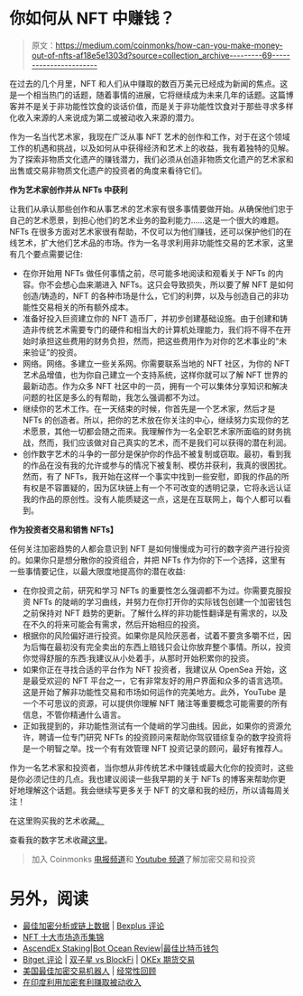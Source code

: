 # 你如何从 NFT 中赚钱？

> 原文：<https://medium.com/coinmonks/how-can-you-make-money-out-of-nfts-af18e5e1303d?source=collection_archive---------69----------------------->

在过去的几个月里，NFT 和人们从中赚取的数百万美元已经成为新闻的焦点。这是一个相当热门的话题，随着事情的进展，它将继续成为未来几年的话题。这篇博客并不是关于非功能性饮食的谈话价值，而是关于非功能性饮食对于那些寻求多样化收入来源的人来说成为第二或被动收入来源的潜力。

作为一名当代艺术家，我现在广泛从事 NFT 艺术的创作和工作，对于在这个领域工作的机遇和挑战，以及如何从中获得经济和艺术上的收益，我有着独特的见解。为了探索非物质文化遗产的赚钱潜力，我们必须从创造非物质文化遗产的艺术家和出售或交易非物质文化遗产的投资者的角度来看待它们。

**作为艺术家创作并从 NFTs 中获利**

让我们从承认那些创作和从事艺术的艺术家有很多事情要做开始。从确保他们忠于自己的艺术愿景，到担心他们的艺术业务的盈利能力……这是一个很大的难题。NFTs 在很多方面对艺术家很有帮助，不仅可以为他们赚钱，还可以保护他们的在线艺术，扩大他们艺术品的市场。作为一名寻求利用非功能性交易的艺术家，这里有几个要点需要记住:

*   在你开始用 NFTs 做任何事情之前，尽可能多地阅读和观看关于 NFTs 的内容。你不会想心血来潮进入 NFTs。这只会导致损失，所以要了解 NFT 是如何创造/铸造的，NFT 的各种市场是什么，它们的利弊，以及与创造自己的非功能性交易相关的所有额外成本。
*   准备好投入巨资建立你的 NFT 造币厂，并初步创建基础设施。由于创建和铸造非传统艺术需要专门的硬件和相当大的计算机处理能力，我们将不得不在开始时承担这些费用的财务负担，然而，把这些费用作为对你的艺术事业的“未来验证”的投资。
*   网络。网络。多建立一些关系网。你需要联系当地的 NFT 社区，为你的 NFT 艺术品增值，也为你自己建立一个支持系统，这样你就可以了解 NFT 世界的最新动态。作为众多 NFT 社区中的一员，拥有一个可以集体分享知识和解决问题的社区是多么的有帮助，我怎么强调都不为过。
*   继续你的艺术工作。在一天结束的时候，你首先是一个艺术家，然后才是 NFTs 的创造者。所以，把你的艺术放在你关注的中心，继续努力实现你的艺术愿景，其他一切都会随之而来。我理解作为一名全职艺术家所面临的财务挑战，然而，我们应该做对自己真实的艺术，而不是我们可以获得的潜在利润。
*   创作数字艺术的斗争的一部分是保护你的作品不被复制或窃取。最初，看到我的作品在没有我的允许或参与的情况下被复制、模仿并获利，我真的很困扰。然而，有了 NFTs，我开始在这样一个事实中找到一些安慰，即我的作品的所有权是不容置疑的，因为区块链上有一个不可改变的透明记录，它将永远认证我的作品的原创性。没有人能质疑这一点，这是在互联网上，每个人都可以看到。

**作为投资者交易和销售 NFTs】**

任何关注加密趋势的人都会意识到 NFT 是如何慢慢成为可行的数字资产进行投资的。如果你只是想分散你的投资组合，并把 NFTs 作为你的下一个选择，这里有一些事情要记住，以最大限度地提高你的潜在收益:

*   在你投资之前，研究和学习 NFTs 的重要性怎么强调都不为过。你需要克服投资 NFTs 的陡峭的学习曲线，并努力在你打开你的实际钱包创建一个加密钱包之前保持对 NFT 趋势的更新。了解什么样的非功能性翻译是有需求的，以及在不久的将来可能会有需求，然后开始相应的投资。
*   根据你的风险偏好进行投资。如果你是风险厌恶者，试着不要贪多嚼不烂，因为后悔在最初没有完全卖出的东西上赔钱只会让你放弃整个事情。所以，投资你觉得舒服的东西:我建议从小处着手，从那时开始积累你的投资。
*   如果你正在寻找合适的平台作为 NFT 投资者，我建议从 OpenSea 开始，这是最受欢迎的 NFT 平台之一，它有非常友好的用户界面和众多的语言选项。这是开始了解非功能性交易和市场如何运作的完美地方。此外，YouTube 是一个不可思议的资源，可以提供你理解 NFT 赌注等重要概念可能需要的所有信息，不管你精通什么语言。
*   正如我提到的，非功能性测试有一个陡峭的学习曲线。因此，如果你的资源允许，聘请一位专门研究 NFTs 的投资顾问来帮助你驾驭错综复杂的数字投资将是一个明智之举。找一个有有效管理 NFT 投资记录的顾问，最好有推荐人。

作为一名艺术家和投资者，当你想从非传统艺术中赚钱或最大化你的投资时，这些是你必须记住的几点。我也建议阅读一些我早期的关于 NFTs 的博客来帮助你更好地理解这个话题。我会继续写更多关于 NFT 的文章和我的经历，所以请每周关注！

在这里购买我的艺术收藏[。](https://www.atelierkristel.com/buy-contemporary-paintings/)

查看我的数字艺术收藏[这里](https://www.atelierkristel.com/artwork-as-non-fungible-token/)。

> 加入 Coinmonks [电报频道](https://t.me/coincodecap)和 [Youtube 频道](https://www.youtube.com/c/coinmonks/videos)了解加密交易和投资

# 另外，阅读

*   [最佳加密分析或链上数据](https://coincodecap.com/blockchain-analytics) | [Bexplus 评论](https://coincodecap.com/bexplus-review)
*   [NFT 十大市场造币集锦](https://coincodecap.com/nft-marketplaces)
*   [AscendEx Staking](https://coincodecap.com/ascendex-staking)|[Bot Ocean Review](https://coincodecap.com/bot-ocean-review)|[最佳比特币钱包](https://coincodecap.com/bitcoin-wallets-india)
*   [Bitget 评论](https://coincodecap.com/bitget-review) | [双子星 vs BlockFi](https://coincodecap.com/gemini-vs-blockfi) | [OKEx 期货交易](https://coincodecap.com/okex-futures-trading)
*   [美国最佳加密交易机器人](https://coincodecap.com/crypto-trading-bots-in-the-us) | [经常性回顾](https://coincodecap.com/changelly-review)
*   [在印度利用加密套利赚取被动收入](https://coincodecap.com/crypto-arbitrage-in-india)